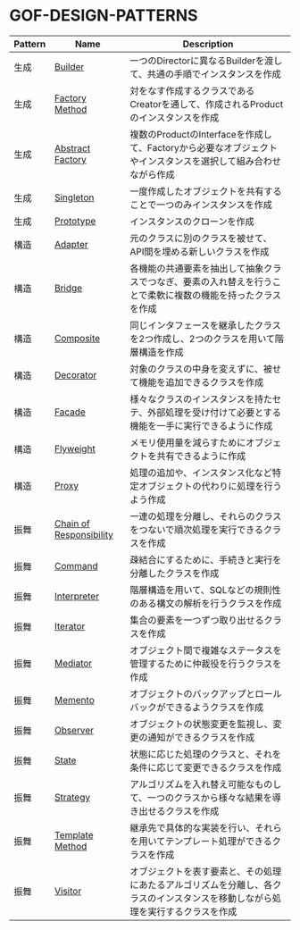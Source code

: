 # GOF-DESIGN-PATTERNS

| Pattern | Name | Description |
| --- | --- | --- |
| 生成 | [Builder](https://en.wikipedia.org/wiki/Builder_pattern) | 一つのDirectorに異なるBuilderを渡して、共通の手順でインスタンスを作成 |
| 生成 | [Factory Method](https://en.wikipedia.org/wiki/Factory_method_pattern) | 対をなす作成するクラスであるCreatorを通して、作成されるProductのインスタンスを作成 |
| 生成 | [Abstract Factory](https://en.wikipedia.org/wiki/Abstract_factory_pattern) | 複数のProductのInterfaceを作成して、Factoryから必要なオブジェクトやインスタンスを選択して組み合わせながら作成 |
| 生成 | [Singleton](https://en.wikipedia.org/wiki/Singleton_pattern) | 一度作成したオブジェクトを共有することで一つのみインスタンスを作成 |
| 生成 | [Prototype](https://en.wikipedia.org/wiki/Prototype_pattern) | インスタンスのクローンを作成 |
| 構造 | [Adapter](https://en.wikipedia.org/wiki/Adapter_pattern) | 元のクラスに別のクラスを被せて、API間を埋める新しいクラスを作成 |
| 構造 | [Bridge](https://en.wikipedia.org/wiki/Bridge_pattern) | 各機能の共通要素を抽出して抽象クラスでつなぎ、要素の入れ替えを行うことで柔軟に複数の機能を持ったクラスを作成 |
| 構造 | [Composite](https://en.wikipedia.org/wiki/Composite_pattern) | 同じインタフェースを継承したクラスを2つ作成し、2つのクラスを用いて階層構造を作成 |
| 構造 | [Decorator](https://en.wikipedia.org/wiki/Decorator_pattern) | 対象のクラスの中身を変えずに、被せて機能を追加できるクラスを作成 |
| 構造 | [Facade](https://en.wikipedia.org/wiki/Facade_pattern) | 様々なクラスのインスタンスを持たセテ、外部処理を受け付けて必要とする機能を一手に実行できるように作成 |
| 構造 | [Flyweight](https://en.wikipedia.org/wiki/Flyweight_pattern) | メモリ使用量を減らすためにオブジェクトを共有できるように作成 |
| 構造 | [Proxy](https://en.wikipedia.org/wiki/Proxy_pattern) | 処理の追加や、インスタンス化など特定オブジェクトの代わりに処理を行うよう作成 |
| 振舞 | [Chain of Responsibility](https://en.wikipedia.org/wiki/Chain-of-responsibility_pattern) | 一連の処理を分離し、それらのクラスをつないで順次処理を実行できるクラスを作成 |
| 振舞 | [Command](https://en.wikipedia.org/wiki/Command_pattern) | 疎結合にするために、手続きと実行を分離したクラスを作成 |
| 振舞 | [Interpreter](https://en.wikipedia.org/wiki/Interpreter_pattern) | 階層構造を用いて、SQLなどの規則性のある構文の解析を行うクラスを作成 |
| 振舞 | [Iterator](https://en.wikipedia.org/wiki/Iterator_pattern) | 集合の要素を一つずつ取り出せるクラスを作成 |
| 振舞 | [Mediator](https://en.wikipedia.org/wiki/Mediator_pattern) | オブジェクト間で複雑なステータスを管理するために仲裁役を行うクラスを作成 |
| 振舞 | [Memento](https://en.wikipedia.org/wiki/Memento_pattern) | オブジェクトのバックアップとロールバックができるようクラスを作成 |
| 振舞 | [Observer](https://en.wikipedia.org/wiki/Observer_pattern) | オブジェクトの状態変更を監視し、変更の通知ができるクラスを作成 |
| 振舞 | [State](https://en.wikipedia.org/wiki/State_pattern) | 状態に応じた処理のクラスと、それを条件に応じて変更できるクラスを作成 |
| 振舞 | [Strategy](https://en.wikipedia.org/wiki/Strategy_pattern) | アルゴリズムを入れ替え可能なものして、一つのクラスから様々な結果を導き出せるクラスを作成 |
| 振舞 | [Template Method](https://en.wikipedia.org/wiki/Template_method_pattern) | 継承先で具体的な実装を行い、それらを用いてテンプレート処理ができるクラスを作成 |
| 振舞 | [Visitor](https://en.wikipedia.org/wiki/Visitor_pattern) | オブジェクトを表す要素と、その処理にあたるアルゴリズムを分離し、各クラスのインスタンスを移動しながら処理を実行するクラスを作成 |
